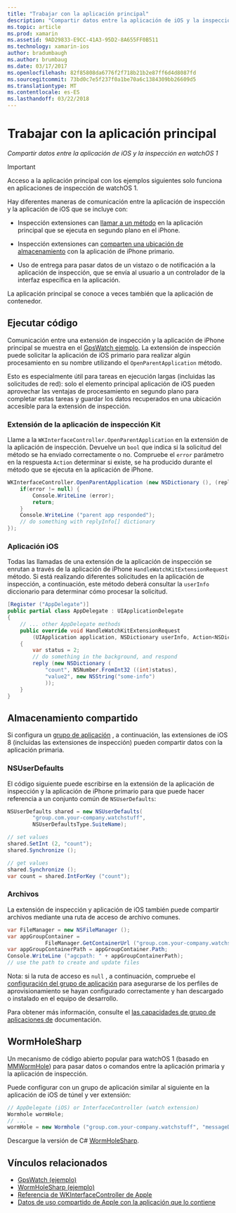 ```yaml
---
title: "Trabajar con la aplicación principal"
description: "Compartir datos entre la aplicación de iOS y la inspección en watchOS 1"
ms.topic: article
ms.prod: xamarin
ms.assetid: 9AD29833-E9CC-41A3-95D2-8A655FF0B511
ms.technology: xamarin-ios
author: bradumbaugh
ms.author: brumbaug
ms.date: 03/17/2017
ms.openlocfilehash: 82f85808da6776f2f718b21b2e87ff6d4d8087fd
ms.sourcegitcommit: 73bd0c7e5f237f0a1be70a6c1384309bb26609d5
ms.translationtype: MT
ms.contentlocale: es-ES
ms.lasthandoff: 03/22/2018
---
```

# <a name="working-with-the-parent-application"></a>Trabajar con la aplicación principal

_Compartir datos entre la aplicación de iOS y la inspección en watchOS 1_

> [!IMPORTANT]
> Acceso a la aplicación principal con los ejemplos siguientes solo funciona en aplicaciones de inspección de watchOS 1.


Hay diferentes maneras de comunicación entre la aplicación de inspección y la aplicación de iOS que se incluye con:

- Inspección extensiones can [llamar a un método](#code) en la aplicación principal que se ejecuta en segundo plano en el iPhone.

- Inspección extensiones can [comparten una ubicación de almacenamiento](#storage) con la aplicación de iPhone primario.

- Uso de entrega para pasar datos de un vistazo o de notificación a la aplicación de inspección, que se envía al usuario a un controlador de la interfaz específica en la aplicación.

La aplicación principal se conoce a veces también que la aplicación de contenedor.


<a name="code" />

## <a name="run-code"></a>Ejecutar código

Comunicación entre una extensión de inspección y la aplicación de iPhone principal se muestra en el [GpsWatch ejemplo](https://developer.xamarin.com/samples/GpsWatch).
La extensión de inspección puede solicitar la aplicación de iOS primario para realizar algún procesamiento en su nombre utilizando el `OpenParentApplication` método.

Esto es especialmente útil para tareas en ejecución largas (incluidas las solicitudes de red): solo el elemento principal aplicación de iOS pueden aprovechar las ventajas de procesamiento en segundo plano para completar estas tareas y guardar los datos recuperados en una ubicación accesible para la extensión de inspección.



### <a name="watch-kit-app-extension"></a>Extensión de la aplicación de inspección Kit

Llame a la `WKInterfaceController.OpenParentApplication` en la extensión de la aplicación de inspección. Devuelve un `bool` que indica si la solicitud del método se ha enviado correctamente o no. Compruebe el `error` parámetro en la respuesta `Action` determinar si existe, se ha producido durante el método que se ejecuta en la aplicación de iPhone.

```csharp
WKInterfaceController.OpenParentApplication (new NSDictionary (), (replyInfo, error) => {
    if(error != null) {
        Console.WriteLine (error);
        return;
    }
    Console.WriteLine ("parent app responded");
    // do something with replyInfo[] dictionary
});
```


### <a name="ios-app"></a>Aplicación iOS

Todas las llamadas de una extensión de la aplicación de inspección se enrutan a través de la aplicación de iPhone `HandleWatchKitExtensionRequest` método.
Si está realizando diferentes solicitudes en la aplicación de inspección, a continuación, este método deberá consultar la `userInfo` diccionario para determinar cómo procesar la solicitud.


```csharp
[Register ("AppDelegate")]
public partial class AppDelegate : UIApplicationDelegate
{
    // ... other AppDelegate methods
    public override void HandleWatchKitExtensionRequest
        (UIApplication application, NSDictionary userInfo, Action<NSDictionary> reply)
    {
        var status = 2;
        // do something in the background, and respond
        reply (new NSDictionary (
            "count", NSNumber.FromInt32 ((int)status),
            "value2", new NSString("some-info")
            ));
    }
}
```


<a name="storage" />

## <a name="shared-storage"></a>Almacenamiento compartido

Si configura un [grupo de aplicación](~/ios/watchos/app-fundamentals/app-groups.md) , a continuación, las extensiones de iOS 8 (incluidas las extensiones de inspección) pueden compartir datos con la aplicación primaria.

<a name="nsuserdefaults" />

### <a name="nsuserdefaults"></a>NSUserDefaults

El código siguiente puede escribirse en la extensión de la aplicación de inspección y la aplicación de iPhone primario para que puede hacer referencia a un conjunto común de `NSUserDefaults`:

```csharp
NSUserDefaults shared = new NSUserDefaults(
        "group.com.your-company.watchstuff",
        NSUserDefaultsType.SuiteName);

// set values
shared.SetInt (2, "count");
shared.Synchronize ();

// get values
shared.Synchronize ();
var count = shared.IntForKey ("count");
```

<a name="files" />

### <a name="files"></a>Archivos

La extensión de inspección y aplicación de iOS también puede compartir archivos mediante una ruta de acceso de archivo comunes.

```csharp
var FileManager = new NSFileManager ();
var appGroupContainer =
            FileManager.GetContainerUrl ("group.com.your-company.watchstuff");
var appGroupContainerPath = appGroupContainer.Path;
Console.WriteLine ("agcpath: " + appGroupContainerPath);
// use the path to create and update files
```

Nota: si la ruta de acceso es `null` , a continuación, compruebe el [configuración del grupo de aplicación](~/ios/watchos/app-fundamentals/app-groups.md) para asegurarse de los perfiles de aprovisionamiento se hayan configurado correctamente y han descargado o instalado en el equipo de desarrollo.

Para obtener más información, consulte el [las capacidades de grupo de aplicaciones de](~/ios/deploy-test/provisioning/capabilities/app-groups-capabilities.md) documentación.

## <a name="wormholesharp"></a>WormHoleSharp

Un mecanismo de código abierto popular para watchOS 1 (basado en [MMWormHole](https://github.com/mutualmobile/MMWormhole)) para pasar datos o comandos entre la aplicación primaria y la aplicación de inspección.

Puede configurar con un grupo de aplicación similar al siguiente en la aplicación de iOS de túnel y ver extensión:

```csharp
// AppDelegate (iOS) or InterfaceController (watch extension)
Wormhole wormHole;
// ...
wormHole = new Wormhole ("group.com.your-company.watchstuff", "messageDir");
```

Descargue la versión de C# [WormHoleSharp](https://github.com/Clancey/WormHoleSharp).



## <a name="related-links"></a>Vínculos relacionados

- [GpsWatch (ejemplo)](https://developer.xamarin.com/samples/monotouch/WatchKit/WatchKitCatalog/)
- [WormHoleSharp (ejemplo)](https://github.com/Clancey/WormHoleSharp)
- [Referencia de WKInterfaceController de Apple](https://developer.apple.com/library/prerelease/ios/documentation/WatchKit/Reference/WKInterfaceController_class/index.html#//apple_ref/occ/clm/WKInterfaceController/openParentApplication:reply:)
- [Datos de uso compartido de Apple con la aplicación que lo contiene](https://developer.apple.com/library/ios/documentation/General/Conceptual/ExtensibilityPG/ExtensionScenarios.html)
